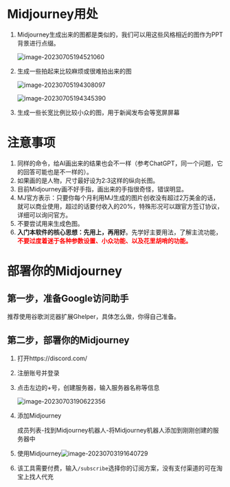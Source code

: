 # Midjourney用处

1. Midjourney生成出来的图都是类似的，我们可以用这些风格相近的图作为PPT背景进行点缀。

   ![image-20230705194521060](https://picture-cloud-master.oss-cn-hangzhou.aliyuncs.com/img202307051945277.png)

2. 生成一些拍起来比较麻烦或很难拍出来的图

   ![image-20230705194308097](https://picture-cloud-master.oss-cn-hangzhou.aliyuncs.com/img202307051943462.png)

   ![image-20230705194345390](https://picture-cloud-master.oss-cn-hangzhou.aliyuncs.com/img202307051943168.png)

3. 生成一些长宽比例比较小众的图，用于新闻发布会等宽屏屏幕

   

# 注意事项

1. 同样的命令，给AI画出来的结果也会不一样（参考ChatGPT，同一个问题，它的回答可能也是不一样的）。
1. 如果画的是人物，尺寸最好设为2:3这样的纵向长图。
1. 目前Midjourney画不好手指，画出来的手指很奇怪，错误明显。
1. MJ官方表示：只要你每个月利用MJ生成的图片创收没有超过2万美金的话，就可以商业使用，超过的话要付收入的20%，特殊形况可以跟官方签订协议，详细可以询问官方。
1. 不要尝试用来生成色图。
6. **入门本软件的核心思想：先用上，再用好**。先学好主要用法，了解主流功能，<strong style="color:red;">不要过度着迷于各种参数设置、小众功能、以及花里胡哨的功能。</strong>


# 部署你的Midjourney

## 第一步，准备Google访问助手

推荐使用谷歌浏览器扩展Ghelper，具体怎么做，你得自己准备。



## 第二步，部署你的Midjourney

1. 打开https://discord.com/

2. 注册账号并登录

3. 点击左边的+号，创建服务器，输入服务器名称等信息

   ![image-20230703190622356](https://picture-cloud-master.oss-cn-hangzhou.aliyuncs.com/img202307031906506.png)

4. 添加Midjourney

   成员列表-找到Midjourney机器人-将Midjourney机器人添加到刚刚创建的服务器中

5. 使用Midjourney![image-20230703191640729](https://picture-cloud-master.oss-cn-hangzhou.aliyuncs.com/img202307031916787.png)

6. 该工具需要付费，输入`/subscribe`选择你的订阅方案，没有支付渠道的可在淘宝上找人代充



